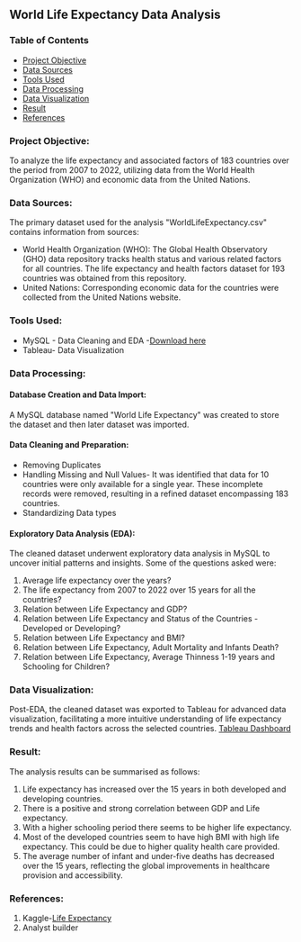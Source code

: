 ## World Life Expectancy Data Analysis

### Table of Contents
- [Project Objective](#project-objective)
- [Data Sources](#data-sources)
- [Tools Used](#tools-used)
- [Data Processing](#data-processing)
- [Data Visualization](#data-visualization)
- [Result](#result)
- [References](#references)
### Project Objective: 
To analyze the life expectancy and associated factors of 183 countries over the period from 2007 to 2022, utilizing data from the World Health Organization (WHO) and economic data from the United Nations.

### Data Sources:
The primary dataset used for the analysis "WorldLifeExpectancy.csv" contains information from sources:
- World Health Organization (WHO): The Global Health Observatory (GHO) data repository tracks health status and various related factors for all countries. The life expectancy and health factors dataset for 193 countries was obtained from this repository.
- United Nations: Corresponding economic data for the countries were collected from the United Nations website.

### Tools Used:
- MySQL - Data Cleaning and EDA -[Download here](https://www.mysql.com/)
- Tableau- Data Visualization

### Data Processing:
#### Database Creation and Data Import:
A MySQL database named "World Life Expectancy" was created to store the dataset and then later dataset was imported.
#### Data Cleaning and Preparation: 
- Removing Duplicates
- Handling Missing and Null Values- It was identified that data for 10 countries were only available for a single year. These incomplete records were removed, resulting in a refined dataset encompassing 183 countries.
- Standardizing Data types 

#### Exploratory Data Analysis (EDA): 
The cleaned dataset underwent exploratory data analysis in MySQL to uncover initial patterns and insights. Some of the questions asked were:
1. Average life expectancy over the years?
2. The life expectancy from 2007 to 2022 over 15 years for all the countries?
3. Relation between Life Expectancy and GDP?
4. Relation between Life Expectancy and Status of the Countries -Developed or Developing?
5. Relation between Life Expectancy and BMI?
6. Relation between Life Expectancy, Adult Mortality and Infants Death?
7. Relation between Life Expectancy, Average Thinness 1-19 years and Schooling for Children?
   

### Data Visualization:
Post-EDA, the cleaned dataset was exported to Tableau for advanced data visualization, facilitating a more intuitive understanding of life expectancy trends and health factors across the selected countries.
[Tableau Dashboard](https://public.tableau.com/app/profile/feba.francis/viz/WORLDLIFEEXPECTANCYDASHBOARD/Dashboard1)

### Result:
The analysis results can be summarised as follows:
1. Life expectancy has increased over the 15 years in both developed and developing countries.
2. There is a positive and strong correlation between GDP and Life expectancy.
3. With a higher schooling period there seems to be higher life expectancy.
4. Most of the developed countries seem to have high BMI with high life expectancy. This could be due to higher quality health care provided.
5. The average number of infant and under-five deaths has decreased over the 15 years, reflecting the global improvements in healthcare provision and accessibility.

### References:
1. Kaggle-[Life Expectancy](https://www.kaggle.com/datasets/kumarajarshi/life-expectancy-who)
2.  Analyst builder
